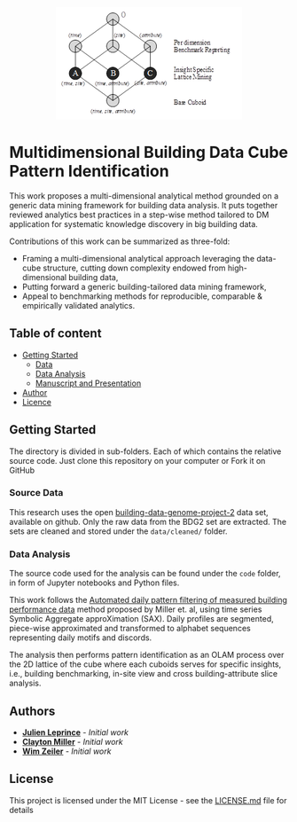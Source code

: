 <p align="center">
  <img src="https://github.com/JulienLeprince/multidimensional-building-data-cube-pattern-identification/blob/main/figures/3DCube.png" alt="3D Data cube"/>
</p>

# Multidimensional Building Data Cube Pattern Identification

This work proposes a multi-dimensional analytical method grounded on a generic data mining framework for building data analysis. It puts together reviewed analytics best practices in a step-wise method tailored to DM application for systematic knowledge discovery in big building data. 

Contributions of this work can be summarized as three-fold:
* Framing a multi-dimensional analytical approach leveraging the data-cube structure, cutting down complexity endowed from high-dimensional building data, 
* Putting forward a generic building-tailored data mining framework, 
* Appeal to benchmarking methods for reproducible, comparable & empirically validated analytics.


## Table of content 

-   [Getting Started](#getting-started)
    -   [Data](#source-data)
    -   [Data Analysis](#data-analysis)
    -   [Manuscript and Presentation](#manuscript-and-presentation)
-   [Author](#authors)
-   [Licence](#license)

## Getting Started

The directory is divided in sub-folders. Each of which contains the relative source code. Just clone this repository on your computer or Fork it on GitHub

### Source Data

This research uses the open [building-data-genome-project-2](https://github.com/buds-lab/building-data-genome-project-2) data set, available on github. Only the raw data from the BDG2 set are extracted. 
The sets are cleaned and stored under the `data/cleaned/` folder.


### Data Analysis

The source code used for the analysis can be found under the `code` folder, in form of Jupyter notebooks and Python files.

This work follows the [Automated daily pattern filtering of measured building performance data](https://github.com/buds-lab/day-filter) method proposed by Miller et. al, using time series Symbolic Aggregate approXimation (SAX). Daily profiles are segmented, piece-wise approximated and transformed to alphabet sequences representing daily motifs and discords.

The analysis then performs pattern identification as an OLAM process over the 2D lattice of the cube where each cuboids serves for specific insights, i.e., building benchmarking, in-site view and cross building-attribute slice analysis.


<!--### Manuscript and Presentation

The manuscript & presentation of the given work are located under the `manuscript/` folder or can be accessed from the below hyperlinks.

* The manuscript PDF can be found [here](https://github.com/FedericoTartarini/reproducible-research/blob/master/manuscript/presentation_out/presentation.pdf).
* The presentation PDF can be found [here](https://github.com/FedericoTartarini/reproducible-research/blob/master/manuscript/out/main.pdf).
-->



## Authors

* **[Julien Leprince](https://github.com/JulienLeprince)** - *Initial work*
* **[Clayton Miller](https://github.com/cmiller8)** - *Initial work*
* **[Wim Zeiler](https://www.tue.nl/en/research/researchers/wim-zeiler/)** - *Initial work*


## License

This project is licensed under the MIT License - see the [LICENSE.md](LICENSE.md) file for details


